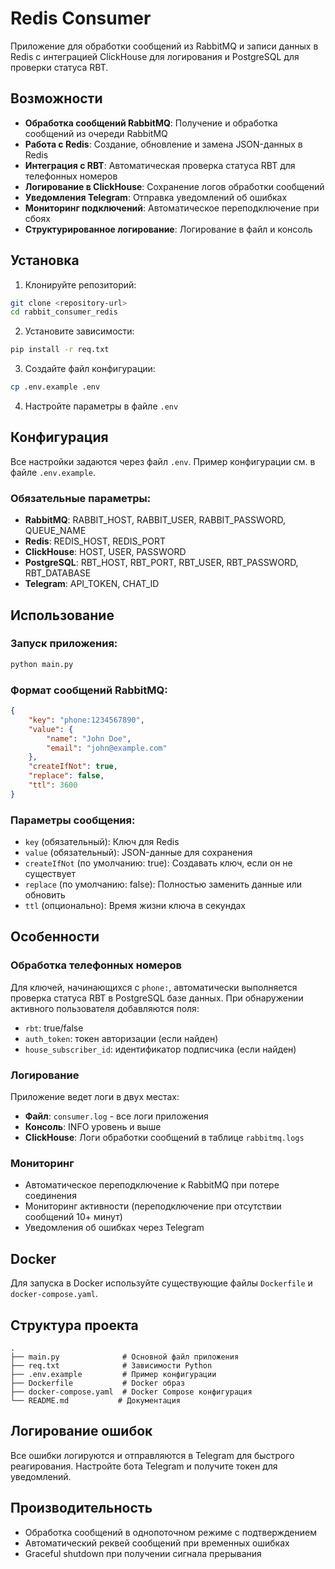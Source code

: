 # Redis Consumer

Приложение для обработки сообщений из RabbitMQ и записи данных в Redis с интеграцией ClickHouse для логирования и PostgreSQL для проверки статуса RBT.

## Возможности

- **Обработка сообщений RabbitMQ**: Получение и обработка сообщений из очереди RabbitMQ
- **Работа с Redis**: Создание, обновление и замена JSON-данных в Redis
- **Интеграция с RBT**: Автоматическая проверка статуса RBT для телефонных номеров
- **Логирование в ClickHouse**: Сохранение логов обработки сообщений
- **Уведомления Telegram**: Отправка уведомлений об ошибках
- **Мониторинг подключений**: Автоматическое переподключение при сбоях
- **Структурированное логирование**: Логирование в файл и консоль

## Установка

1. Клонируйте репозиторий:
```bash
git clone <repository-url>
cd rabbit_consumer_redis
```

2. Установите зависимости:
```bash
pip install -r req.txt
```

3. Создайте файл конфигурации:
```bash
cp .env.example .env
```

4. Настройте параметры в файле `.env`

## Конфигурация

Все настройки задаются через файл `.env`. Пример конфигурации см. в файле `.env.example`.

### Обязательные параметры:

- **RabbitMQ**: RABBIT_HOST, RABBIT_USER, RABBIT_PASSWORD, QUEUE_NAME
- **Redis**: REDIS_HOST, REDIS_PORT
- **ClickHouse**: HOST, USER, PASSWORD
- **PostgreSQL**: RBT_HOST, RBT_PORT, RBT_USER, RBT_PASSWORD, RBT_DATABASE
- **Telegram**: API_TOKEN, CHAT_ID

## Использование

### Запуск приложения:
```bash
python main.py
```

### Формат сообщений RabbitMQ:

```json
{
    "key": "phone:1234567890",
    "value": {
        "name": "John Doe",
        "email": "john@example.com"
    },
    "createIfNot": true,
    "replace": false,
    "ttl": 3600
}
```

### Параметры сообщения:

- `key` (обязательный): Ключ для Redis
- `value` (обязательный): JSON-данные для сохранения
- `createIfNot` (по умолчанию: true): Создавать ключ, если он не существует
- `replace` (по умолчанию: false): Полностью заменить данные или обновить
- `ttl` (опционально): Время жизни ключа в секундах

## Особенности

### Обработка телефонных номеров

Для ключей, начинающихся с `phone:`, автоматически выполняется проверка статуса RBT в PostgreSQL базе данных. При обнаружении активного пользователя добавляются поля:

- `rbt`: true/false
- `auth_token`: токен авторизации (если найден)
- `house_subscriber_id`: идентификатор подписчика (если найден)

### Логирование

Приложение ведет логи в двух местах:
- **Файл**: `consumer.log` - все логи приложения
- **Консоль**: INFO уровень и выше
- **ClickHouse**: Логи обработки сообщений в таблице `rabbitmq.logs`

### Мониторинг

- Автоматическое переподключение к RabbitMQ при потере соединения
- Мониторинг активности (переподключение при отсутствии сообщений 10+ минут)
- Уведомления об ошибках через Telegram

## Docker

Для запуска в Docker используйте существующие файлы `Dockerfile` и `docker-compose.yaml`.

## Структура проекта

```
.
├── main.py              # Основной файл приложения
├── req.txt              # Зависимости Python
├── .env.example         # Пример конфигурации
├── Dockerfile           # Docker образ
├── docker-compose.yaml  # Docker Compose конфигурация
└── README.md           # Документация
```

## Логирование ошибок

Все ошибки логируются и отправляются в Telegram для быстрого реагирования. Настройте бота Telegram и получите токен для уведомлений.

## Производительность

- Обработка сообщений в однопоточном режиме с подтверждением
- Автоматический реквей сообщений при временных ошибках
- Graceful shutdown при получении сигнала прерывания
